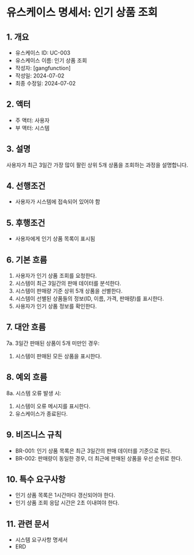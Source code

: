 # 유스케이스 명세서: 인기 상품 조회

## 1. 개요
- 유스케이스 ID: UC-003
- 유스케이스 이름: 인기 상품 조회
- 작성자: [gangfunction]
- 작성일: 2024-07-02
- 최종 수정일: 2024-07-02

## 2. 액터
- 주 액터: 사용자
- 부 액터: 시스템

## 3. 설명
사용자가 최근 3일간 가장 많이 팔린 상위 5개 상품을 조회하는 과정을 설명합니다.

## 4. 선행조건
- 사용자가 시스템에 접속되어 있어야 함

## 5. 후행조건
- 사용자에게 인기 상품 목록이 표시됨

## 6. 기본 흐름
1. 사용자가 인기 상품 조회를 요청한다.
2. 시스템이 최근 3일간의 판매 데이터를 분석한다.
3. 시스템이 판매량 기준 상위 5개 상품을 선별한다.
4. 시스템이 선별된 상품들의 정보(ID, 이름, 가격, 판매량)를 표시한다.
5. 사용자가 인기 상품 정보를 확인한다.

## 7. 대안 흐름
7a. 3일간 판매된 상품이 5개 미만인 경우:
1. 시스템이 판매된 모든 상품을 표시한다.

## 8. 예외 흐름
8a. 시스템 오류 발생 시:
1. 시스템이 오류 메시지를 표시한다.
2. 유스케이스가 종료된다.

## 9. 비즈니스 규칙
- BR-001: 인기 상품 목록은 최근 3일간의 판매 데이터를 기준으로 한다.
- BR-002: 판매량이 동일한 경우, 더 최근에 판매된 상품을 우선 순위로 한다.

## 10. 특수 요구사항
- 인기 상품 목록은 1시간마다 갱신되어야 한다.
- 인기 상품 조회 응답 시간은 2초 이내여야 한다.

## 11. 관련 문서
- 시스템 요구사항 명세서
- ERD


